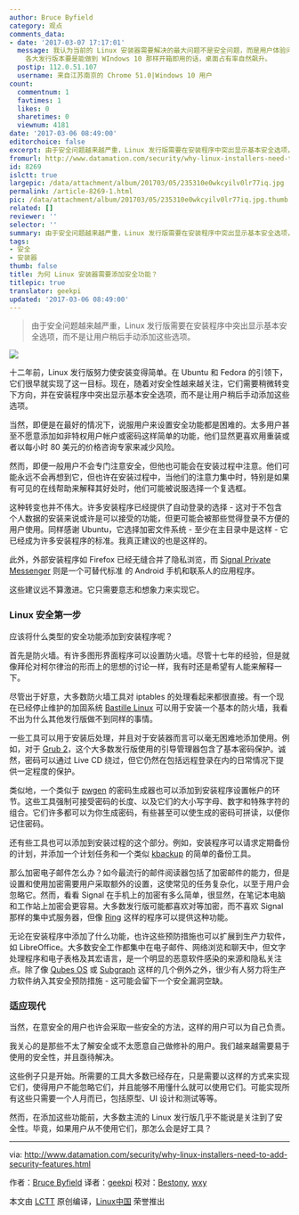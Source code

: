 ```yaml
---
author: Bruce Byfield
category: 观点
comments_data:
- date: '2017-03-07 17:17:01'
  message: 我认为当前的 Linux 安装器需要解决的最大问题不是安全问题，而是用户体验问题。Linux 系统难用不说，安装过程简直是一场灾难。用户傻傻不知所云。Linux
    各大发行版本要是能做到 WIndows 10 那样开箱即用的话，桌面占有率自然飙升。
  postip: 112.0.51.107
  username: 来自江苏南京的 Chrome 51.0|Windows 10 用户
count:
  commentnum: 1
  favtimes: 1
  likes: 0
  sharetimes: 0
  viewnum: 4181
date: '2017-03-06 08:49:00'
editorchoice: false
excerpt: 由于安全问题越来越严重，Linux 发行版需要在安装程序中突出显示基本安全选项，而不是让用户稍后手动添加这些选项。
fromurl: http://www.datamation.com/security/why-linux-installers-need-to-add-security-features.html
id: 8269
islctt: true
largepic: /data/attachment/album/201703/05/235310e0wkcyilv0lr77iq.jpg
permalink: /article-8269-1.html
pic: /data/attachment/album/201703/05/235310e0wkcyilv0lr77iq.jpg.thumb.jpg
related: []
reviewer: ''
selector: ''
summary: 由于安全问题越来越严重，Linux 发行版需要在安装程序中突出显示基本安全选项，而不是让用户稍后手动添加这些选项。
tags:
- 安全
- 安装器
thumb: false
title: 为何 Linux 安装器需要添加安全功能？
titlepic: true
translator: geekpi
updated: '2017-03-06 08:49:00'
---
```



> 
> 由于安全问题越来越严重，Linux 发行版需要在安装程序中突出显示基本安全选项，而不是让用户稍后手动添加这些选项。
> 
> 
> 


![](/data/attachment/album/201703/05/235310e0wkcyilv0lr77iq.jpg)


十二年前，Linux 发行版努力使安装变得简单。在 Ubuntu 和 Fedora 的引领下，它们很早就实现了这一目标。现在，随着对安全性越来越关注，它们需要稍微转变下方向，并在安装程序中突出显示基本安全选项，而不是让用户稍后手动添加这些选项。


当然，即便是在最好的情况下，说服用户来设置安全功能都是困难的。太多用户甚至不愿意添加如非特权用户帐户或密码这样简单的功能，他们显然更喜欢用重装或者以每小时 80 美元的价格咨询专家来减少风险。


然而，即便一般用户不会专门注意安全，但他也可能会在安装过程中注意。他们可能永远不会再想到它，但也许在安装过程中，当他们的注意力集中时，特别是如果有可见的在线帮助来解释其好处时，他们可能被说服选择一个复选框。


这种转变也并不伟大。许多安装程序已经提供了自动登录的选择 - 这对于不包含个人数据的安装来说或许是可以接受的功能，但更可能会被那些觉得登录不方便的用户使用。同样感谢 Ubuntu，它选择加密文件系统 - 至少在主目录中是这样 - 它已经成为许多安装程序的标准。我真正建议的也是这样的。


此外，外部安装程序如 Firefox 已经无缝合并了隐私浏览，而 [Signal Private Messenger](https://whispersystems.org/) 则是一个可替代标准 的 Android 手机和联系人的应用程序。


这些建议远不算激进。它只需要意志和想象力来实现它。


### Linux 安全第一步


应该将什么类型的安全功能添加到安装程序呢？


首先是防火墙。有许多图形界面程序可以设置防火墙。尽管十七年的经验，但是就像拜伦对柯尔律治的形而上的思想的讨论一样，我有时还是希望有人能来解释一下。


尽管出于好意，大多数防火墙工具对 iptables 的处理看起来都很直接。有一个现在已经停止维护的加固系统 [Bastille Linux](http://bastille-linux.sourceforge.net/) 可以用于安装一个基本的防火墙，我看不出为什么其他发行版做不到同样的事情。


一些工具可以用于安装后处理，并且对于安装器而言可以毫无困难地添加使用。例如，对于 [Grub 2](https://help.ubuntu.com/community/Grub2/Passwords)，这个大多数发行版使用的引导管理器包含了基本密码保护。诚然，密码可以通过 Live CD 绕过，但它仍然在包括远程登录在内的日常情况下提供一定程度的保护。


类似地，一个类似于 [pwgen](http://pwgen-win.sourceforge.net/downloads.html) 的密码生成器也可以添加到安装程序设置帐户的环节。这些工具强制可接受密码的长度、以及它们的大小写字母、数字和特殊字符的组合。它们许多都可以为你生成密码，有些甚至可以使生成的密码可拼读，以便你记住密码。


还有些工具也可以添加到安装过程的这个部分。例如，安装程序可以请求定期备份的计划，并添加一个计划任务和一个类似 [kbackup](http://kbackup.sourceforge.net/) 的简单的备份工具。


那么加密电子邮件怎么办？如今最流行的邮件阅读器包括了加密邮件的能力，但是设置和使用加密需要用户采取额外的设置，这使常见的任务复杂化，以至于用户会忽略它。然而，看看 Signal 在手机上的加密有多么简单，很显然，在笔记本电脑和工作站上加密会更容易。大多数发行版可能都喜欢对等加密，而不喜欢 Signal 那样的集中式服务器，但像 [Ring](https://savannah.gnu.org/projects/ring/) 这样的程序可以提供这种功能。


无论在安装程序中添加了什么功能，也许这些预防措施也可以扩展到生产力软件，如 LibreOffice。大多数安全工作都集中在电子邮件、网络浏览和聊天中，但文字处理程序和电子表格及其宏语言，是一个明显的恶意软件感染的来源和隐私关注点。除了像 [Qubes OS](https://www.qubes-os.org/) 或 [Subgraph](https://subgraph.com/sgos/) 这样的几个例外之外，很少有人努力将生产力软件纳入其安全预防措施 - 这可能会留下一个安全漏洞空缺。


### 适应现代


当然，在意安全的用户也许会采取一些安全的方法，这样的用户可以为自己负责。


我关心的是那些不太了解安全或不太愿意自己做修补的用户。我们越来越需要易于使用的安全性，并且亟待解决。


这些例子只是开始。所需要的工具大多数已经存在，只是需要以这样的方式来实现它们，使得用户不能忽略它们，并且能够不用懂什么就可以使用它们。可能实现所有这些只需要一个人月而已，包括原型、UI 设计和测试等等。


然而，在添加这些功能前，大多数主流的 Linux 发行版几乎不能说是关注到了安全性。毕竟，如果用户从不使用它们，那怎么会是好工具？




---


via: <http://www.datamation.com/security/why-linux-installers-need-to-add-security-features.html>


作者：[Bruce Byfield](http://www.datamation.com/author/Bruce-Byfield-6030.html) 译者：[geekpi](https://github.com/geekpi) 校对：[Bestony](https://github.com/Bestony), [wxy](https://github.com/wxy)


本文由 [LCTT](https://github.com/LCTT/TranslateProject) 原创编译，[Linux中国](https://linux.cn/) 荣誉推出